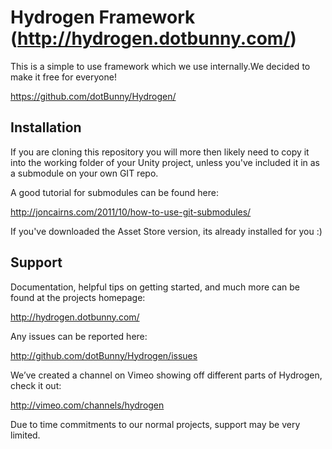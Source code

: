 Hydrogen Framework (http://hydrogen.dotbunny.com/)
================================================================================================

This is a simple to use framework which we use internally.We decided to make it free for everyone!

https://github.com/dotBunny/Hydrogen/


Installation
------------------------------------------------------------------------------------------------

If you are cloning this repository you will more then likely need to copy it into the working 
folder of your Unity project, unless you've included it in as a submodule on your own GIT repo.

A good tutorial for submodules can be found here:

http://joncairns.com/2011/10/how-to-use-git-submodules/

If you've downloaded the Asset Store version, its already installed for you :) 


Support
------------------------------------------------------------------------------------------------

Documentation, helpful tips on getting started, and much more can be found at the projects homepage:

http://hydrogen.dotbunny.com/

Any issues can be reported here:

http://github.com/dotBunny/Hydrogen/issues

We’ve created a channel on Vimeo showing off different parts of Hydrogen, check it out:

http://vimeo.com/channels/hydrogen

Due to time commitments to our normal projects, support may be very limited.
